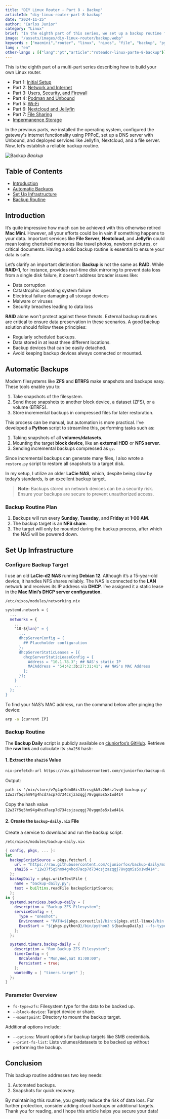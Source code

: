 ```yaml
---
title: "DIY Linux Router - Part 8 - Backup"
articleId: "diy-linux-router-part-8-backup"
date: "2024-11-25"
author: "Carlos Junior"
category: "Linux"
brief: "In the eighth part of this series, we set up a backup routine for our server."
image: "/assets/images/diy-linux-router/backup.webp"
keywords : ["macmini","router", "linux", "nixos", "file", "backup", "python", "raid", "sharing", "file-sharing"]
lang : "en"
other-langs : [{"lang":"pt","article":"roteador-linux-parte-8-backup"}]
---
```


This is the eighth part of a multi-part series describing how to build your own Linux router.

- Part 1: [Initial Setup](/article/diy-linux-router-part-1-initial-setup)
- Part 2: [Network and Internet](/article/diy-linux-router-part-2-network-and-internet)
- Part 3: [Users, Security, and Firewall](/article/diy-linux-router-part-3-users-security-firewall)
- Part 4: [Podman and Unbound](/article/diy-linux-router-part-4-podman-unbound)
- Part 5: [Wi-Fi](/article/diy-linux-router-part-5-wifi)
- Part 6: [Nextcloud and Jellyfin](/article/diy-linux-router-part-6-nextcloud-jellyfin)
- Part 7: [File Sharing](/article/diy-linux-router-part-7-file-sharing)
- [Impermanence Storage](/article/diy-linux-router-impermanence-storage)

In the previous parts, we installed the operating system, configured the gateway's internet functionality using PPPoE, set up a DNS server with Unbound, and deployed services like Jellyfin, Nextcloud, and a file server. Now, let’s establish a reliable backup routine.

![Backup](/assets/images/backup.webp)
*Backup*

## Table of Contents

- [Introduction](#introduction)
- [Automatic Backups](#automatic-backups)
- [Set Up Infrastructure](#set-up-infrastructure)
- [Backup Routine](#backup-routine)

## Introduction

It’s quite impressive how much can be achieved with this otherwise retired **Mac Mini**. However, all your efforts could be in vain if something happens to your data. Important services like **File Server**, **Nextcloud**, and **Jellyfin** could mean losing cherished memories like travel photos, newborn pictures, or critical documents. Having a solid backup routine is essential to ensure your data is safe.

Let’s clarify an important distinction: **Backup** is not the same as **RAID**. While **RAID-1**, for instance, provides real-time disk mirroring to prevent data loss from a single disk failure, it doesn’t address broader issues like:

- Data corruption
- Catastrophic operating system failure
- Electrical failure damaging all storage devices
- Malware or viruses
- Security breaches leading to data loss

**RAID** alone won’t protect against these threats. External backup routines are critical to ensure data preservation in these scenarios. A good backup solution should follow these principles:

- Regularly scheduled backups.
- Data stored in at least three different locations.
- Backup devices that can be easily detached.
- Avoid keeping backup devices always connected or mounted.

## Automatic Backups

Modern filesystems like **ZFS** and **BTRFS** make snapshots and backups easy. These tools enable you to:

1. Take snapshots of the filesystem.
2. Send those snapshots to another block device, a dataset (ZFS), or a volume (BTRFS).
3. Store incremental backups in compressed files for later restoration.

This process can be manual, but automation is more practical. I’ve developed a **Python** script to streamline this, performing tasks such as:

1. Taking snapshots of all **volumes/datasets**.
2. Mounting the target **block device**, like an **external HDD** or **NFS server**.
3. Sending incremental backups compressed as `gz`.

Since incremental backups can generate many files, I also wrote a `restore.py` script to restore all snapshots to a target disk.

In my setup, I utilize an older **LaCie NAS**, which, despite being slow by today’s standards, is an excellent backup target.

> **Note:** Backups stored on network devices can be a security risk. Ensure your backups are secure to prevent unauthorized access.

### Backup Routine Plan

1. Backups will run every **Sunday**, **Tuesday**, and **Friday** at **1:00 AM**.
2. The backup target is an **NFS share**.
3. The target will only be mounted during the backup process, after which the NAS will be powered down.

## Set Up Infrastructure

### Configure Backup Target

I use an old **LaCie-d2 NAS** running **Debian 12**. Although it’s a 15-year-old device, it handles NFS shares reliably. The NAS is connected to the **LAN** network and receives its IP address via **DHCP**. I’ve assigned it a static lease in the **Mac Mini’s DHCP server configuration**.

`/etc/nixos/modules/networking.nix`

```nix
systemd.network = {
  ...
  networks = {
    ...
    "10-${lan}" = {
      ...
      dhcpServerConfig = {
        ## Placeholder configuration
      };
      dhcpServerStaticLeases = [{
        dhcpServerStaticLeaseConfig = {
          Address = "10.1.78.3"; ## NAS's static IP
          MACAddress = "54:42:3b:27:31:41"; ## NAS's MAC Address
        };
      }];
    }
    ...
  };
}
```

To find your NAS’s MAC address, run the command below after pinging the device:

```bash
arp -a [current IP]
```

### Backup Routine

The **Backup Daily** script is publicly available on [cjuniorfox’s GitHub](https://github.com/cjuniorfox/backup-daily). Retrieve the **raw link** and calculate its `sha256` hash:

#### 1. Extract the `sha256` Value

```bash
nix-prefetch-url https://raw.githubusercontent.com/cjuniorfox/backup-daily/main/opt/backup-daily/backup.py
```

Output:

```txt
path is '/nix/store/v7g4qc9dn86is33rcsgkk5z2h6sz1vq0-backup.py'
12w37f5q5hm94g4hcd7acp7d734csjzazqgj78vgqm5s5x1wd414
```

Copy the hash value `12w37f5q5hm94g4hcd7acp7d734csjzazqgj78vgqm5s5x1wd414`.

#### 2. Create the `backup-daily.nix` File

Create a service to download and run the backup script.

`/etc/nixos/modules/backup-daily.nix`

```nix
{ config, pkgs, ... }:
let
  backupScriptSource = pkgs.fetchurl {
    url = "https://raw.githubusercontent.com/cjuniorfox/backup-daily/main/opt/backup-daily/backup.py";
    sha256 = "12w37f5q5hm94g4hcd7acp7d734csjzazqgj78vgqm5s5x1wd414";
  };
  backupDaily = pkgs.writeTextFile {
    name = "backup-daily.py";
    text = builtins.readFile backupScriptSource;
  }; 
in {
  systemd.services.backup-daily = {
    description = "Backup ZFS Filesystem";
    serviceConfig = {
      Type = "oneshot";
      Environment = "PATH=${pkgs.coreutils}/bin:${pkgs.util-linux}/bin:${pkgs.zfs}/bin:${pkgs.bash}/bin:${pkgs.pv}/bin:${pkgs.pigz}/bin";
      ExecStart = "${pkgs.python3}/bin/python3 ${backupDaily} --fs-type=zfs --block-device 10.1.18.3:/srv/Files --mountpoint /tmp/_backup";
    };
  };

  systemd.timers.backup-daily = {
    description = "Run Backup ZFS Filesystem";
    timerConfig = {
      OnCalendar = "Mon,Wed,Sat 01:00:00";
      Persistent = true;
    };
    wantedBy = [ "timers.target" ];
  };
}
```

### Parameter Overview

- `fs-type=zfs`: Filesystem type for the data to be backed up.
- `--block-device`: Target device or share.
- `--mountpoint`: Directory to mount the backup target.

Additional options include:

- `--options`: Mount options for backup targets like SMB credentials.
- `--print-fs-list`: Lists volumes/datasets to be backed up without performing the backup.

## Conclusion

This backup routine addresses two key needs:

1. Automated backups.
2. Snapshots for quick recovery.

By maintaining this routine, you greatly reduce the risk of data loss. For further protection, consider adding cloud backups or additional targets. Thank you for reading, and I hope this article helps you secure your data!
